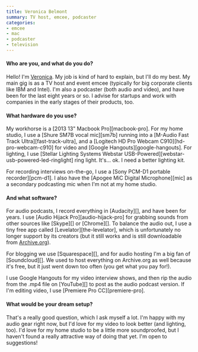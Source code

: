 ```yaml
---
title: Veronica Belmont
summary: TV host, emcee, podcaster
categories:
- emcee
- mac
- podcaster
- television
---
```


#### Who are you, and what do you do?

Hello! I'm [Veronica](http://www.veronicabelmont.com/ "Veronica's website."). My job is kind of hard to explain, but I'll do my best. My main gig is as a TV host and event emcee (typically for big corporate clients like IBM and Intel). I'm also a podcaster (both audio and video), and have been for the last eight years or so. I advise for startups and work with companies in the early stages of their products, too. 

#### What hardware do you use?

My workhorse is a [2013 13" Macbook Pro][macbook-pro]. For my home studio, I use a [Shure SM7B vocal mic][sm7b] running into a [M-Audio Fast Track Ultra][fast-track-ultra], and a [Logitech HD Pro Webcam C910][hd-pro-webcam-c910] for video and [Google Hangouts][google-hangouts]. For lighting, I use [Stellar Lighting Systems Webstar USB-Powered][webstar-usb-powered-led-ringlight] ring light. It's... ok. I need a better lighting kit. 

For recording interviews on-the-go, I use a [Sony PCM-D1 portable recorder][pcm-d1]. I also have the [Apogee MiC Digital Microphone][mic] as a secondary podcasting mic when I'm not at my home studio.

#### And what software?

For audio podcasts, I record everything in [Audacity][], and have been for years. I use [Audio Hijack Pro][audio-hijack-pro] for grabbing sounds from other sources like [Skype][] or [Chrome][]. To balance the audio out, I use a tiny free app called [Levelator][the-levelator], which is unfortunately no longer support by its creators (but it still works and is still downloadable from [Archive.org](https://archive.org/ "A non-profit Internet history collection.")). 

For blogging we use [Squarespace][], and for audio hosting I'm a big fan of [Soundcloud][]. We used to host everything on Archive.org as well because it's free, but it just went down too often (you get what you pay for!).

I use Google Hangouts for my video interview shows, and then rip the audio from the .mp4 file on [YouTube][] to post as the audio podcast version. If I'm editing video, I use [Premiere Pro CC][premiere-pro].

#### What would be your dream setup?

That's a really good question, which I ask myself a lot. I'm happy with my audio gear right now, but I'd love for my video to look better (and lighting, too). I'd love for my home studio to be a little more soundproofed, but I haven't found a really attractive way of doing that yet. I'm open to suggestions!